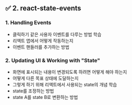 ## ✅ 2. react-state-events

### 1. Handling Events

- 클릭하기 같은 사용자 이벤트를 다루는 방법 학습
- 리액트 앱에서 어떻게 작동하는지
- 이벤트 핸들러를 추가하는 방법

### 2. Updating UI & Working with "State"

- 화면에 표시되는 내용이 변경되도록 하려면 어떻게 해야 하는지
- 어떻게 다른 목표 상태에 도달하는지
- 그렇게 하기 위해 리액트에서 사용되는 state의 개념 학습
- state를 조정하는 방법
- state A를 state B로 변환하는 방법
